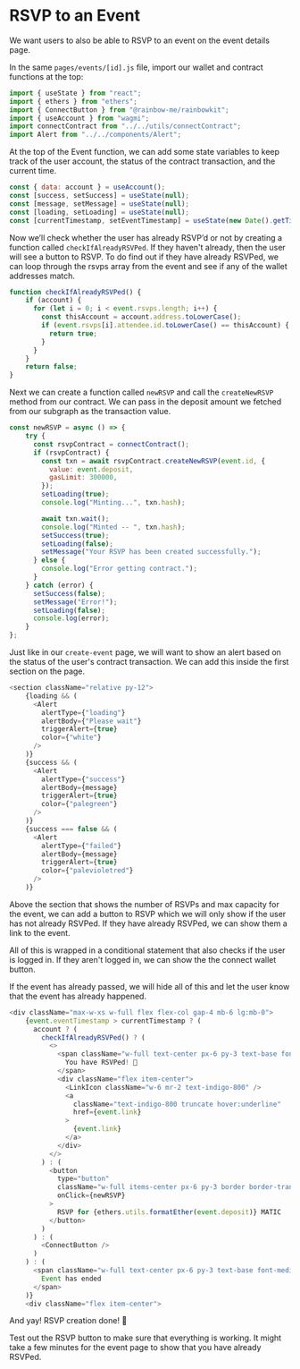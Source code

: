# RSVP to an Event

We want users to also be able to RSVP to an event on the event details page.

In the same `pages/events/[id].js` file, import our wallet and contract functions at the top:

```javascript
import { useState } from "react";
import { ethers } from "ethers";
import { ConnectButton } from "@rainbow-me/rainbowkit";
import { useAccount } from "wagmi";
import connectContract from "../../utils/connectContract";
import Alert from "../../components/Alert";
```

At the top of the Event function, we can add some state variables to keep track of the user account, the status of the contract transaction, and the current time.

```javascript
const { data: account } = useAccount();
const [success, setSuccess] = useState(null);
const [message, setMessage] = useState(null);
const [loading, setLoading] = useState(null);
const [currentTimestamp, setEventTimestamp] = useState(new Date().getTime());
```

Now we’ll check whether the user has already RSVP’d or not by creating a function called `checkIfAlreadyRSVPed`. If they haven't already, then the user will see a button to RSVP. To do find out if they have already RSVPed, we can loop through the rsvps array from the event and see if any of the wallet addresses match.

```javascript
function checkIfAlreadyRSVPed() {
    if (account) {
      for (let i = 0; i < event.rsvps.length; i++) {
        const thisAccount = account.address.toLowerCase();
        if (event.rsvps[i].attendee.id.toLowerCase() == thisAccount) {
          return true;
        }
      }
    }
    return false;
}
```

Next we can create a function called `newRSVP` and call the `createNewRSVP` method from our contract. We can pass in the deposit amount we fetched from our subgraph as the transaction value.

```javascript
const newRSVP = async () => {
    try {
      const rsvpContract = connectContract();
      if (rsvpContract) {
        const txn = await rsvpContract.createNewRSVP(event.id, {
          value: event.deposit,
          gasLimit: 300000,
        });
        setLoading(true);
        console.log("Minting...", txn.hash);

        await txn.wait();
        console.log("Minted -- ", txn.hash);
        setSuccess(true);
        setLoading(false);
        setMessage("Your RSVP has been created successfully.");
      } else {
        console.log("Error getting contract.");
      }
    } catch (error) {
      setSuccess(false);
      setMessage("Error!");
      setLoading(false);
      console.log(error);
    }
};
```

Just like in our `create-event` page, we will want to show an alert based on the status of the user's contract transaction. We can add this inside the first section on the page.

```javascript
<section className="relative py-12">
    {loading && (
      <Alert
        alertType={"loading"}
        alertBody={"Please wait"}
        triggerAlert={true}
        color={"white"}
      />
    )}
    {success && (
      <Alert
        alertType={"success"}
        alertBody={message}
        triggerAlert={true}
        color={"palegreen"}
      />
    )}
    {success === false && (
      <Alert
        alertType={"failed"}
        alertBody={message}
        triggerAlert={true}
        color={"palevioletred"}
      />
    )}
```

Above the section that shows the number of RSVPs and max capacity for the event, we can add a button to RSVP which we will only show if the user has not already RSVPed. If they have already RSVPed, we can show them a link to the event.

All of this is wrapped in a conditional statement that also checks if the user is logged in. If they aren't logged in, we can show the the connect wallet button.

If the event has already passed, we will hide all of this and let the user know that the event has already happened.

```javascript
<div className="max-w-xs w-full flex flex-col gap-4 mb-6 lg:mb-0">
    {event.eventTimestamp > currentTimestamp ? (
      account ? (
        checkIfAlreadyRSVPed() ? (
          <>
            <span className="w-full text-center px-6 py-3 text-base font-medium rounded-full text-teal-800 bg-teal-100">
              You have RSVPed! 🙌
            </span>
            <div className="flex item-center">
              <LinkIcon className="w-6 mr-2 text-indigo-800" />
              <a
                className="text-indigo-800 truncate hover:underline"
                href={event.link}
              >
                {event.link}
              </a>
            </div>
          </>
        ) : (
          <button
            type="button"
            className="w-full items-center px-6 py-3 border border-transparent text-base font-medium rounded-full text-indigo-700 bg-indigo-100 hover:bg-indigo-200 focus:outline-none focus:ring-2 focus:ring-offset-2 focus:ring-indigo-500"
            onClick={newRSVP}
          >
            RSVP for {ethers.utils.formatEther(event.deposit)} MATIC
          </button>
        )
      ) : (
        <ConnectButton />
      )
    ) : (
      <span className="w-full text-center px-6 py-3 text-base font-medium rounded-full border-2 border-gray-200">
        Event has ended
      </span>
    )}
    <div className="flex item-center">
```

And yay! RSVP creation done! 🎉

Test out the RSVP button to make sure that everything is working. It might take a few minutes for the event page to show that you have already RSVPed.
